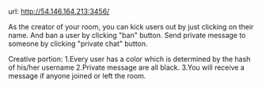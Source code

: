 url:
http://54.146.164.213:3456/

As the creator of your room, you can kick users out by just clicking on their name. And ban a user by clicking "ban" button. Send private message to someone by clicking "private chat" button.

Creative portion:
1.Every user has a color which is determined by the hash of his/her username
2.Private message are all black.
3.You will receive a message if anyone joined or left the room.
